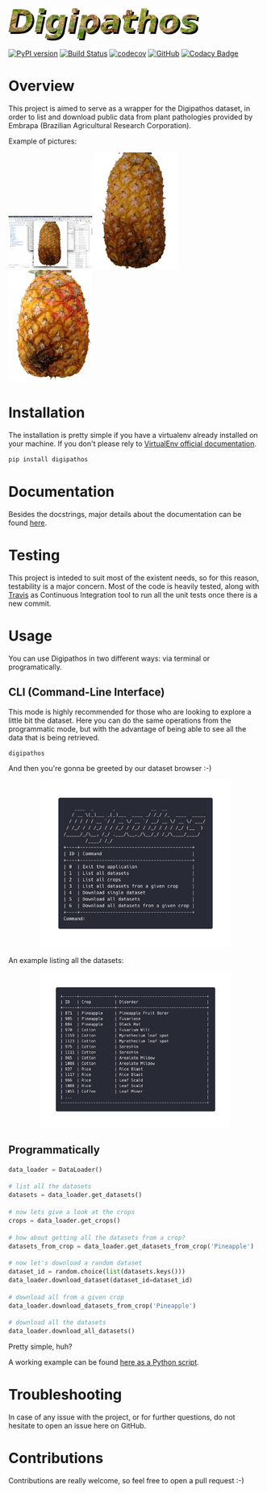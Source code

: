 <img width=75% src="docs/figs/logo.png">

[![PyPI version](https://badge.fury.io/py/digipathos.svg)](https://pypi.org/project/digipathos)
[![Build Status](https://travis-ci.org/bresan/digipathos_plant_pathology.svg?branch=master)](https://travis-ci.org/bresan/digipathos_plant_pathology)
[![codecov](https://codecov.io/gh/bresan/digipathos_plant_pathology/branch/master/graph/badge.svg)](https://codecov.io/gh/bresan/digipathos_plant_pathology)
[![GitHub](https://img.shields.io/github/license/bresan/digipathos_plant_pathology.svg)](https://github.com/bresan/digipathos_plant_pathology/blob/master/LICENSE.md)
[![Codacy Badge](https://api.codacy.com/project/badge/Grade/e02bc243822c4ce884c4adf87ff6e9f7)](https://www.codacy.com/app/bresan/digipathos_plant_pathology?utm_source=github.com&amp;utm_medium=referral&amp;utm_content=bresan/digipathos_plant_pathology&amp;utm_campaign=Badge_Grade)

# Overview

This project is aimed to serve as a wrapper for the Digipathos dataset, in order to list and download public data from plant pathologies provided by Embrapa (Brazilian Agricultural Research Corporation).

Example of pictures:

<img width=33% src="docs/figs/fig1.png"> <img width=33% src="docs/figs/fig2.png"> <img width=33% src="docs/figs/fig3.png">




# Installation

The installation is pretty simple if you have a virtualenv already installed on your machine. If you don't please rely to [VirtualEnv official documentation](https://virtualenv.pypa.io/en/latest/).

```bash
pip install digipathos
```

# Documentation

Besides the docstrings, major details about the documentation can be found [here](https://digipathos.readthedocs.io/en/latest/).

# Testing

This project is inteded to suit most of the existent needs, so for this reason, testability is a major concern. Most of the code is heavily tested, along with [Travis](https://travis-ci.org/bresan/digipathos_plant_pathology) as Continuous Integration tool to run all the unit tests once there is a new commit.

# Usage

You can use Digipathos in two different ways: via terminal or programatically.

## CLI (Command-Line Interface)

This mode is highly recommended for those who are looking to explore a little bit the dataset. Here you can do the same operations from the programmatic mode, but with the advantage of being able to see all the data that is being retrieved.


```bash
digipathos
```

And then you're gonna be greeted by our dataset browser :-)

<p align="center"><img width=75% src="docs/figs/browser.png"></p>

An example listing all the datasets:

<p align="center"><img width=75% src="docs/figs/datasets.png"></p>


## Programmatically


```python
data_loader = DataLoader()

# list all the datasets
datasets = data_loader.get_datasets()

# now lets give a look at the crops
crops = data_loader.get_crops()

# how about getting all the datasets from a crop?
datasets_from_crop = data_loader.get_datasets_from_crop('Pineapple')

# now let's download a random dataset
dataset_id = random.choice(list(datasets.keys()))
data_loader.download_dataset(dataset_id=dataset_id)

# download all from a given crop
data_loader.download_datasets_from_crop('Pineapple')

# download all the datasets
data_loader.download_all_datasets()
```

Pretty simple, huh?

A working example can be found [here as a Python script](https://github.com/bresan/digipathos_plant_pathology/blob/master/example/example.py).


# Troubleshooting

In case of any issue with the project, or for further questions, do not hesitate to open an issue here on GitHub.

# Contributions

Contributions are really welcome, so feel free to open a pull request :-)
